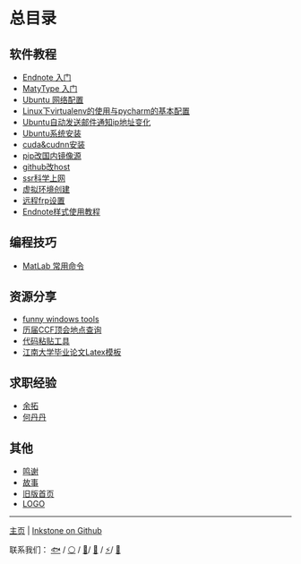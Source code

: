 # 总目录

## 软件教程

* [Endnote 入门](software-tutorial/endnote-intro/endnote-intro.md)
* [MatyType 入门](software-tutorial/mathtype-intro/mathtype-intro.md)
* [Ubuntu 网络配置](software-tutorial/ubuntu-network/ubuntu-network.md)
* [Linux下virtualenv的使用与pycharm的基本配置](software-tutorial/ubuntu-network/virtualenv_and_pycharm.md)
* [Ubuntu自动发送邮件通知ip地址变化](software-tutorial/ubuntu-network/get_ip-and-then-mail.md)
* [Ubuntu系统安装](software-tutorial/environment-config/ubuntu-installation.md)
* [cuda&cudnn安装](software-tutorial/environment-config/cuda-cudnn-installation.md)
* [pip改国内镜像源](software-tutorial/environment-config/pip-mirror-source.md)
* [github改host](software-tutorial/environment-config/github-host.md)
* [ssr科学上网](software-tutorial/environment-config/ssr.md)
* [虚拟环境创建](software-tutorial/environment-config/virtual-env.md)
* [远程frp设置](software-tutorial/environment-config/frp-intro.md)
* [Endnote样式使用教程](software-tutorial/endnote-intro/endnote-styles-guide.md)

## 编程技巧

* [MatLab 常用命令](programming/matlab-commands/matlab-commands.md)

## 资源分享

* [funny windows tools](others/funny_Windows_tools/Funny_Windows_tools.md)
* [历届CCF顶会地点查询](software-tutorial/endnote-intro/conference-local.md)
* [代码粘贴工具](https://paste.ubuntu.com/)
* [江南大学毕业论文Latex模板](software-tutorial/latex-intro/jiangnan-template.md)

## 求职经验

* [余拓](jobs/yt.md)
* [何丹丹](jobs/hdd.md)

## 其他

* [鸣谢](others/acknowledge.md)
* [故事](others/story.md)
* [旧版首页](others/old.md)
* [LOGO](others/logo.png)

---

[主页](https://project-inkstone.github.io/project-inkstone/) |
[Inkstone on Github](https://github.com/project-inkstone/project-inkstone)

联系我们：
[🐟](https://github.com/tyusr) /
[⚪](https://github.com/Da-Yuan) /
[🍉](https://github.com/Watermelon-Chen)/
[🐲](https://github.com/Jngwl) /
[⚡](https://www.zhihu.com/people/shaoeric)/
[🐧](https://github.com/Qiyuan-Z)

